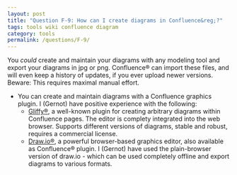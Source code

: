 ```yaml
---
layout: post
title: "Question F-9: How can I create diagrams in Confluence&reg;?"
tags: tools wiki confluence diagram
category: tools
permalink: /questions/F-9/
---
```


You _could_ create and maintain your diagrams with any modeling tool and export your diagrams in jpg or png. Confluence&reg; can import these files, and will even keep a history of updates, if you ever upload newer versions. Beware: This requires maximal manual effort.

* You can create and maintain diagrams with a Confluence graphics plugin. I (Gernot) have positive experience with the following:
  * [Gliffy&reg;](https://www.gliffy.com/products/confluence-plugin/), a well-known plugin for creating arbitrary diagrams within Confluence pages. The editor is complety integrated into the web browser. Supports different versions of diagrams, stable and robust, requires a commercial license.
  * [Draw.io&reg;](https://support.draw.io/display/DFCS), a powerful browser-based graphics editor, also available as Confluence&reg; plugin. I (Gernot) have used the plain-browser version of draw.io - which can be used completely offline and export diagrams to various formats.
